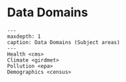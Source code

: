 # Data Domains

```{toctree}
---
maxdepth: 1
caption: Data Domains (Subject areas)
---
Health <cms>
Climate <girdmet>
Pollution <epa>
Demographics <census>
```
